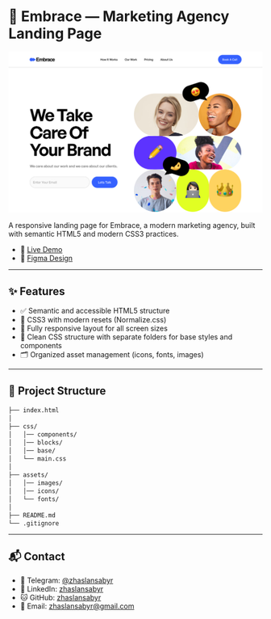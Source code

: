 # 🚀 Embrace — Marketing Agency Landing Page

![Landing Page Preview](./assets/images/preview.jpg)

A responsive landing page for Embrace, a modern marketing agency, built with semantic HTML5 and modern CSS3 practices.

- 🔗 [Live Demo](https://zhaslansabyr.github.io/embrace/)
- 🎨 [Figma Design](https://www.figma.com/design/lmuBMHlstYpmAoGGmmvAJu/Embrace?node-id=0-1&t=plzJPE8cO30TP39Q-1)

---

## ✨ Features

- ✅ Semantic and accessible HTML5 structure
- 🎨 CSS3 with modern resets (Normalize.css)
- 📱 Fully responsive layout for all screen sizes
- 🧹 Clean CSS structure with separate folders for base styles and components
- 🗂️ Organized asset management (icons, fonts, images)

---

## 📁 Project Structure

```
├── index.html
│
├── css/
│   │── components/
│   │── blocks/
│   │── base/
│   └── main.css
│
├── assets/
│   │── images/
│   │── icons/
│   └── fonts/
│
├── README.md
└── .gitignore
```

---

## 📬 Contact

- 📲 Telegram: [@zhaslansabyr](https://t.me/zhaslansabyr)
- 💼 LinkedIn: [zhaslansabyr](https://linkedin.com/in/zhaslansabyr)
- 🐱 GitHub: [zhaslansabyr](https://github.com/zhaslansabyr)
- 📧 Email: [zhaslansabyr@gmail.com](mailto:zhaslansabyr@gmail.com)
